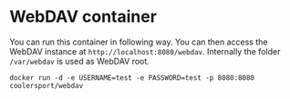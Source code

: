 # WebDAV container

You can run this container in following way. You can then access the WebDAV instance at `http://localhost:8080/webdav`. Internally the folder `/var/webdav` is used as WebDAV root.

```
docker run -d -e USERNAME=test -e PASSWORD=test -p 8080:8080 coolersport/webdav
```
